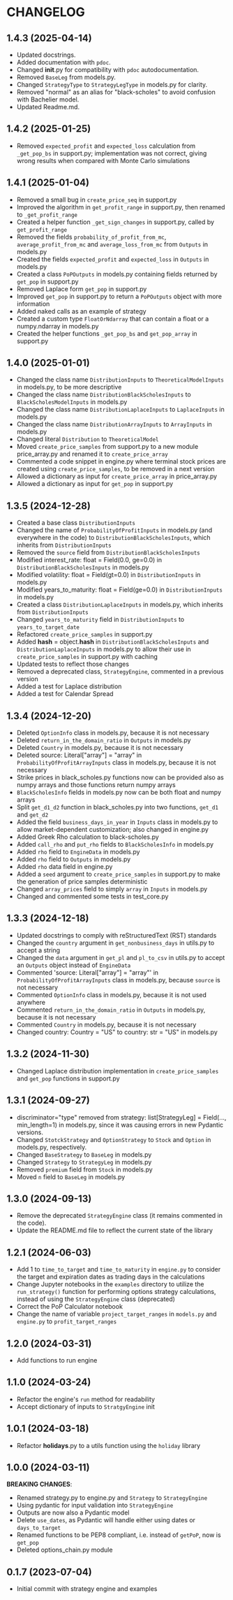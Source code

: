 # CHANGELOG

## 1.4.3 (2025-04-14)

- Updated docstrings.
- Added documentation with `pdoc`.
- Changed __init__.py for compatibility with `pdoc` autodocumentation.
- Removed `BaseLeg` from models.py.
- Changed `StrategyType` to `StrategyLegType` in models.py for clarity.
- Removed "normal" as an alias for "black-scholes" to avoid confusion with Bachelier model.
- Updated Readme.md.

## 1.4.2 (2025-01-25)

- Removed `expected_profit` and `expected_loss` calculation from `_get_pop_bs` in support.py; implementation was not correct, giving wrong results when compared with Monte Carlo simulations

## 1.4.1 (2025-01-04)

- Removed a small bug in `create_price_seq` in support.py
- Improved the algorithm in `get_profit_range` in support.py, then renamed to `_get_profit_range`
- Created a helper function `_get_sign_changes` in support.py, called by `get_profit_range`
- Removed the fields `probability_of_profit_from_mc`, `average_profit_from_mc` and `average_loss_from_mc` from `Outputs` in models.py
- Created the fields `expected_profit` and `expected_loss` in `Outputs` in models.py
- Created a class `PoPOutputs` in models.py containing fields returned by `get_pop` in support.py
- Removed Laplace form `get_pop` in support.py
- Improved `get_pop` in support.py to return a `PoPOutputs` object with more information
- Added naked calls as an example of strategy
- Created a custom type `FloatOrNdarray` that can contain a float or a numpy.ndarray in models.py
- Created the helper functions `_get_pop_bs` and `get_pop_array` in support.py

## 1.4.0 (2025-01-01)

- Changed the class name `DistributionInputs` to `TheoreticalModelInputs` in models.py, to be more descriptive
- Changed the class name `DistributionBlackScholesInputs` to `BlackScholesModelInputs` in models.py
- Changed the class name `DistributionLaplaceInputs` to `LaplaceInputs` in models.py
- Changed the class name `DistributionArrayInputs` to `ArrayInputs` in models.py
- Changed literal `Distribution` to `TheoreticalModel`
- Moved `create_price_samples` from support.py to a new module price_array.py and renamed it to `create_price_array`
- Commented a code snippet in engine.py where terminal stock prices are created using `create_price_samples`, to be removed in a next version
- Allowed a dictionary as input for `create_price_array` in price_array.py
- Allowed a dictionary as input for `get_pop` in support.py

## 1.3.5 (2024-12-28)

- Created a base class `DistributionInputs`
- Changed the name of `ProbabilityOfProfitInputs` in models.py (and everywhere in the code) to `DistributionBlackScholesInputs`, which inherits from `DistributionInputs`
- Removed the `source` field from `DistributionBlackScholesInputs`
- Modified interest_rate: float = Field(0.0, ge=0.0) in `DistributionBlackScholesInputs` in models.py
- Modified volatility: float = Field(gt=0.0) in `DistributionInputs` in models.py
- Modified years_to_maturity: float = Field(ge=0.0) in `DistributionInputs` in models.py
- Created a class `DistributionLaplaceInputs` in models.py, which inherits from `DistributionInputs`
- Changed `years_to_maturity` field in `DistributionInputs` to `years_to_target_date`
- Refactored `create_price_samples` in support.py
- Added __hash__ = object.__hash__ in `DistributionBlackScholesInputs` and `DistributionLaplaceInputs` in models.py to allow their use in `create_price_samples` in support.py with caching
- Updated tests to reflect those changes
- Removed a deprecated class, `StrategyEngine`, commented in a previous version
- Added a test for Laplace distribution
- Added a test for Calendar Spread

## 1.3.4 (2024-12-20)

- Deleted `OptionInfo` class in models.py, because it is not necessary
- Deleted `return_in_the_domain_ratio` in `Outputs` in models.py
- Deleted `Country` in models.py, because it is not necessary
- Deleted source: Literal["array"] = "array" in `ProbabilityOfProfitArrayInputs` class in models.py, because it is not necessary
- Strike prices in black_scholes.py functions now can be provided also as numpy arrays and those functions return numpy arrays
- `BlackScholesInfo` fields in models.py now can be both float and numpy arrays
- Split `get_d1_d2` function in black_scholes.py into two functions, `get_d1` and `get_d2`
- Added the field `business_days_in_year` in `Inputs` class in models.py to allow market-dependent customization; also changed in engine.py
- Added Greek Rho calculation to black-scholes.py
- Added `call_rho` and `put_rho` fields to `BlackScholesInfo` in models.py
- Added `rho` field to `EngineData` in models.py
- Added `rho` field to `Outputs` in models.py
- Added `rho` data field in engine.py
- Added a `seed` argument to `create_price_samples` in support.py to make the generation of price samples deterministic
- Changed `array_prices` field to simply `array` in `Inputs` in models.py
- Changed and commented some tests in test_core.py

## 1.3.3 (2024-12-18)

- Updated docstrings to comply with reStructuredText (RST) standards
- Changed the `country` argument in `get_nonbusiness_days` in utils.py to accept a string
- Changed the `data` argument in `get_pl` and `pl_to_csv` in utils.py to accept an `Outputs` object instead of `EngineData`
- Commented 'source: Literal["array"] = "array"' in `ProbabilityOfProfitArrayInputs` class in models.py, because `source` is not necessary
- Commented `OptionInfo` class in models.py, because it is not used anywhere
- Commented `return_in_the_domain_ratio` in `Outputs` in models.py, because it is not necessary
- Commented `Country` in models.py, because it is not necessary
- Changed country: Country = "US" to country: str = "US" in models.py

## 1.3.2 (2024-11-30)

- Changed Laplace distribution implementation in `create_price_samples` and `get_pop` functions in support.py

## 1.3.1 (2024-09-27)

- discriminator="type" removed from strategy: list[StrategyLeg] = Field(..., min_length=1) in models.py, since
it was causing errors in new Pydantic versions.
- Changed `StotckStrategy` and `OptionStrategy` to `Stock` and `Option` in models.py, respectively.
- Changed `BaseStrategy` to `BaseLeg` in models.py
- Changed `Strategy` to `StrategyLeg` in models.py
- Removed `premium` field from `Stock` in models.py
- Moved `n` field to `BaseLeg` in models.py

## 1.3.0 (2024-09-13)

- Remove the deprecated `StrategyEngine` class (it remains commented in the code).
- Update the README.md file to reflect the current state of the library

## 1.2.1 (2024-06-03)

- Add 1 to `time_to_target` and `time_to_maturity` in `engine.py` to consider the target and expiration dates as  trading days in the calculations
- Change Jupyter notebooks in the `examples` directory to utilize the `run_strategy()` function for performing options strategy calculations, instead of using the `StrategyEngine` class (deprecated) 
- Correct the PoP Calculator notebook
- Change the name of variable `project_target_ranges` in `models.py` and `engine.py` to `profit_target_ranges`

## 1.2.0 (2024-03-31)

- Add functions to run engine

## 1.1.0 (2024-03-24)

- Refactor the engine's `run` method for readability
- Accept dictionary of inputs to `StratgyEngine` init

## 1.0.1 (2024-03-18)

- Refactor __holidays__.py to a utils function using the `holiday` library

## 1.0.0 (2024-03-11)

**BREAKING CHANGES**:
- Renamed strategy.py to engine.py and `Strategy` to `StrategyEngine`
- Using pydantic for input validation into `StrategyEngine`
- Outputs are now also a Pydantic model
- Delete `use_dates`, as Pydantic will handle either using dates or `days_to_target`
- Renamed functions to be PEP8 compliant, i.e. instead of `getPoP`, now is `get_pop`
- Deleted options_chain.py module

## 0.1.7 (2023-07-04)

- Initial commit with strategy engine and examples
